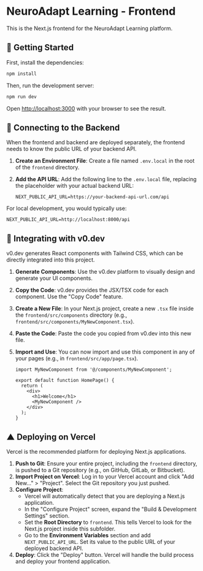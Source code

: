 # NeuroAdapt Learning - Frontend

This is the Next.js frontend for the NeuroAdapt Learning platform.

## 🚀 Getting Started

First, install the dependencies:
```bash
npm install
```

Then, run the development server:
```bash
npm run dev
```
Open [http://localhost:3000](http://localhost:3000) with your browser to see the result.

## 🔗 Connecting to the Backend

When the frontend and backend are deployed separately, the frontend needs to know the public URL of your backend API.

1.  **Create an Environment File**: Create a file named `.env.local` in the root of the `frontend` directory.
2.  **Add the API URL**: Add the following line to the `.env.local` file, replacing the placeholder with your actual backend URL:

    ```
    NEXT_PUBLIC_API_URL=https://your-backend-api-url.com/api
    ```

For local development, you would typically use:
```
NEXT_PUBLIC_API_URL=http://localhost:8000/api
```

## 🎨 Integrating with v0.dev

v0.dev generates React components with Tailwind CSS, which can be directly integrated into this project.

1.  **Generate Components**: Use the v0.dev platform to visually design and generate your UI components.
2.  **Copy the Code**: v0.dev provides the JSX/TSX code for each component. Use the "Copy Code" feature.
3.  **Create a New File**: In your Next.js project, create a new `.tsx` file inside the `frontend/src/components` directory (e.g., `frontend/src/components/MyNewComponent.tsx`).
4.  **Paste the Code**: Paste the code you copied from v0.dev into this new file.
5.  **Import and Use**: You can now import and use this component in any of your pages (e.g., in `frontend/src/app/page.tsx`).

    ```tsx
    import MyNewComponent from '@/components/MyNewComponent';

    export default function HomePage() {
      return (
        <div>
          <h1>Welcome</h1>
          <MyNewComponent />
        </div>
      );
    }
    ```

## ▲ Deploying on Vercel

Vercel is the recommended platform for deploying Next.js applications.

1.  **Push to Git**: Ensure your entire project, including the `frontend` directory, is pushed to a Git repository (e.g., on GitHub, GitLab, or Bitbucket).
2.  **Import Project on Vercel**: Log in to your Vercel account and click "Add New..." > "Project". Select the Git repository you just pushed.
3.  **Configure Project**:
    *   Vercel will automatically detect that you are deploying a Next.js application.
    *   In the "Configure Project" screen, expand the "Build & Development Settings" section.
    *   Set the **Root Directory** to `frontend`. This tells Vercel to look for the Next.js project inside this subfolder.
    *   Go to the **Environment Variables** section and add `NEXT_PUBLIC_API_URL`. Set its value to the public URL of your deployed backend API.
4.  **Deploy**: Click the "Deploy" button. Vercel will handle the build process and deploy your frontend application.

